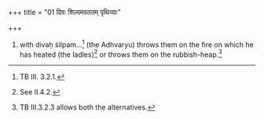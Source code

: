 +++
title = "01 दिवः शिल्पमवततम् पृथिव्याः"

+++
1. with divaḥ śilpam...[^1] (the Adhvaryu) throws them on the fire on which he has heated (the ladles)[^2] or throws them on the rubbish-heap.[^3]  

[^1]: TB III. 3.2.1.  

[^2]: See II.4.2.  

[^3]: TB III.3.2.3 allows both the alternatives.  
